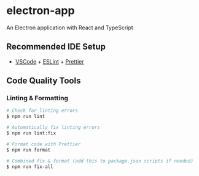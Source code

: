 # electron-app

An Electron application with React and TypeScript

## Recommended IDE Setup

- [VSCode](https://code.visualstudio.com/) + [ESLint](https://marketplace.visualstudio.com/items?itemName=dbaeumer.vscode-eslint) + [Prettier](https://marketplace.visualstudio.com/items?itemName=esbenp.prettier-vscode)

## Code Quality Tools

### Linting & Formatting

```bash
# Check for linting errors
$ npm run lint

# Automatically fix linting errors
$ npm run lint:fix

# Format code with Prettier
$ npm run format

# Combined fix & format (add this to package.json scripts if needed)
$ npm run fix-all
```
